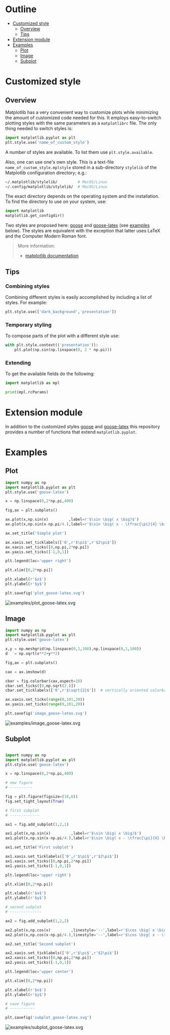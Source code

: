 
# Outline

<!-- MarkdownTOC -->

- [Customized style](#customized-style)
    - [Overview](#overview)
    - [Tips](#tips)
- [Extension module](#extension-module)
- [Examples](#examples)
    - [Plot](#plot)
    - [Image](#image)
    - [Subplot](#subplot)

<!-- /MarkdownTOC -->

# Customized style

## Overview

Matplotlib has a very convenient way to customize plots while minimizing the amount of customized code needed for this. It employs easy-to-switch plotting styles with the same parameters as a `matplotlibrc` file. The only thing needed to switch styles is:

```python
import matplotlib.pyplot as plt
plt.style.use('name_of_custom_style')
```

A number of styles are available. To list them use `plt.style.available`.

Also, one can use one's own style. This is a text-file `name_of_custom_style.mplstyle` stored in a sub-directory `stylelib` of the Matplotlib configuration directory; e.g.:

```bash
~/.matplotlib/stylelib/         # MacOS/Linux
~/.config/matplotlib/stylelib/  # MacOS/Linux
```

The exact directory depends on the operating system and the installation. To find the directory to use on your system, use:

```python
import matplotlib
matplotlib.get_configdir()
```

Two styles are proposed here: [goose](stylelib/goose.mplstyle) and [goose-latex](stylelib/goose-latex.mplstyle) (see [examples](#examples) below). The styles are equivalent with the exception that latter uses LaTeX and the Computer Modern Roman font.

>   More information:
>   
>   *   [matplotlib documentation](http://matplotlib.org/users/customizing.html)

## Tips

### Combining styles

Combining different styles is easily accomplished by including a list of styles. For example:

```python
plt.style.use(['dark_background','presentation'])
```

### Temporary styling

To compose parts of the plot with a different style use:

```python
with plt.style.context(('presentation')):
    plt.plot(np.sin(np.linspace(0, 2 * np.pi)))
```

### Extending

To get the available fields do the following:

```python
import matplotlib as mpl

print(mpl.rcParams)
```

# Extension module

In addition to the customized styles [goose](stylelib/goose.mplstyle) and [goose-latex](stylelib/goose-latex.mplstyle) this repository provides a number of functions that extend `matplotlib.pyplot`.

# Examples

## Plot

```python
import numpy as np
import matplotlib.pyplot as plt
plt.style.use('goose-latex')

x = np.linspace(0,2*np.pi,400)

fig,ax = plt.subplots()

ax.plot(x,np.sin(x)         ,label=r'$\sin \big( x \big)$')
ax.plot(x,np.sin(x-np.pi/4.),label=r'$\sin \big( x - \tfrac{\pi}{4} \big)$')

ax.set_title('Simple plot')

ax.xaxis.set_ticklabels(['0',r'$\pi$',r'$2\pi$'])
ax.xaxis.set_ticks([0,np.pi,2*np.pi])
ax.yaxis.set_ticks([-1,0,1])

plt.legend(loc='upper right')

plt.xlim([0,2*np.pi])

plt.xlabel(r'$x$')
plt.ylabel(r'$y$')

plt.savefig('plot_goose-latex.svg')
```

![examples/plot_goose-latex.svg](./examples/plot_goose-latex.png)

## Image

```python
import numpy as np
import matplotlib.pyplot as plt
plt.style.use('goose-latex')

x,y = np.meshgrid(np.linspace(0,1,100),np.linspace(0,1,100))
d   = np.sqrt(x**2+y**2)

fig,ax = plt.subplots()

cax = ax.imshow(d)

cbar = fig.colorbar(cax,aspect=10)
cbar.set_ticks([0,np.sqrt(2.)])
cbar.set_ticklabels(['0',r'$\sqrt{2}$'])  # vertically oriented colorbar

ax.xaxis.set_ticks(range(0,101,20))
ax.yaxis.set_ticks(range(0,101,20))

plt.savefig('image_goose-latex.svg')
```

![examples/image_goose-latex.svg](./examples/image_goose-latex.png)

## Subplot

```python

import numpy as np
import matplotlib.pyplot as plt
plt.style.use('goose-latex')

x = np.linspace(0,2*np.pi,400)

# new figure
# ----------

fig = plt.figure(figsize=(18,6))
fig.set_tight_layout(True)

# first subplot
# -------------

ax1 = fig.add_subplot(1,2,1)

ax1.plot(x,np.sin(x)         ,label=r'$\sin \big( x \big)$')
ax1.plot(x,np.sin(x-np.pi/4.),label=r'$\sin \big( x - \tfrac{\pi}{4} \big)$')

ax1.set_title('First subplot')

ax1.xaxis.set_ticklabels(['0',r'$\pi$',r'$2\pi$'])
ax1.xaxis.set_ticks([0,np.pi,2*np.pi])
ax1.yaxis.set_ticks([-1,0,1])

plt.legend(loc='upper right')

plt.xlim([0,2*np.pi])

plt.xlabel(r'$x$')
plt.ylabel(r'$y$')

# second subplot
# --------------

ax2 = fig.add_subplot(1,2,2)

ax2.plot(x,np.cos(x)         ,linestyle='--',label=r'$\cos \big( x \big)$')
ax2.plot(x,np.cos(x-np.pi/4.),linestyle='--',label=r'$\cos \big( x - \tfrac{\pi}{4} \big)$')

ax2.set_title('Second subplot')

ax2.xaxis.set_ticklabels(['0',r'$\pi$',r'$2\pi$'])
ax2.xaxis.set_ticks([0,np.pi,2*np.pi])
ax2.yaxis.set_ticks([-1,0,1])

plt.legend(loc='upper center')

plt.xlim([0,2*np.pi])

plt.xlabel(r'$x$')
plt.ylabel(r'$y$')

# save figure
# -----------

plt.savefig('subplot_goose-latex.svg')
```

![examples/subplot_goose-latex.svg](./examples/subplot_goose-latex.png)


